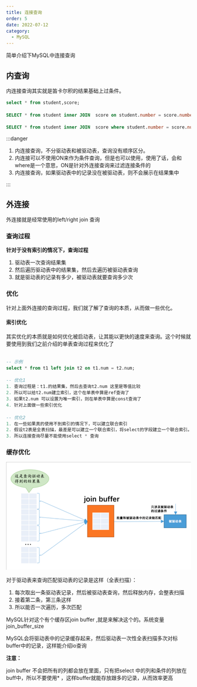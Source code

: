 ```yaml
---
title: 连接查询
order: 5
date: 2022-07-12
category:
  - MySQL
---
```


简单介绍下MySQL中连接查询

## 内查询

内连接查询其实就是笛卡尔积的结果基础上过条件。

```sql
select * from student,score;

SELECT * from student inner JOIN  score on student.number = score.number;

SELECT * from student inner JOIN  score where student.number = score.number;

```

:::danger

1. 内连接查询，不分驱动表和被驱动表，查询没有顺序区分。
2. 内连接可以不使用ON来作为条件查询，但是也可以使用，使用了话，会和where是一个意思，ON是针对外连接查询来过滤连接条件的
3. 内连接查询，如果驱动表中的记录没在被驱动表，则不会展示在结果集中

:::

## 外连接

外连接就是经常使用的left/right join 查询

### 查询过程

**针对于没有索引的情况下，查询过程**

1. 驱动表一次查询结果集
2. 然后遍历驱动表中的结果集，然后去遍历被驱动表查询
3. 就是驱动表的记录有多少，被驱动表就要查询多少次

### 优化

针对上面外连接的查询过程，我们就了解了查询的本质，从而做一些优化。

#### 索引优化

其实优化的本质就是如何优化被启动表，让其能以更快的速度来查询。这个时候就要使用到我们之前介绍的单表查询过程来优化了

```sql

-- 示例
select * from t1 left join t2 on t1.num = t2.num;

-- 优化1
1. 查询过程是：t1.的结果集，然后去查询t2.num 这里是等值比较
2. 所以可以给t2.num建立索引，这个在单表中算是ref查询了
3. 如果t2.num 可以设置为唯一索引，则在单表中算是const查询了
4. 针对上面做一些索引优化

-- 优化2
1. 在一些如果真的使用不到索引的情况下，可以建立联合索引
2. 假设t2表是全表扫描，最差是可以建立一个联合索引，将select的字段建立一个联合索引。这样就是使用单表的index查询了，总比all好
3. 所以连接查询尽量不能使用select * 查询

```

### 缓存优化

![join_buffer.png](./assets/join_buffer.png)

对于驱动表来查询匹配驱动表的记录是这样（全表扫描）：

1. 每次取出一条驱动表记录，然后被驱动表查询，然后释放内存，会整表扫描
2. 接着第二条，第三条这样
3. 所以能否一次遍历，多次匹配

MySQL针对这个有个缓存区join buffer ,就是来解决这个的。系统变量 join_buffer_size

MySQL会将驱动表中的记录缓存起来，然后驱动表一次性全表扫描多次对标buffer中的记录，这样能介绍io查询


**注意：**

join buffer 不会把所有的列都会放在里面，只有把select 中的列和条件的列放在buff中，所以不要使用* ，这样buffer就能存放跟多的记录，从而效率更高

